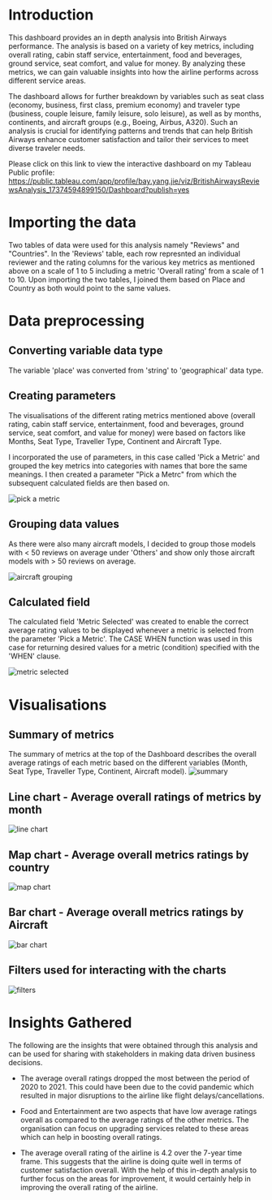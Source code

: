 # Introduction
This dashboard provides an in depth analysis into British Airways performance. The analysis is based on a variety of key metrics, including overall rating, cabin staff service, entertainment, food and beverages, ground service, seat comfort, and value for money. By analyzing these metrics, we can gain valuable insights into how the airline performs across different service areas.

The dashboard allows for further breakdown by variables such as seat class (economy, business, first class, premium economy) and traveler type (business, couple leisure, family leisure, solo leisure), as well as by months, continents, and aircraft groups (e.g., Boeing, Airbus, A320). Such an analysis is crucial for identifying patterns and trends that can help British Airways enhance customer satisfaction and tailor their services to meet diverse traveler needs.

Please click on this link to view the interactive dashboard on my Tableau Public profile:
https://public.tableau.com/app/profile/bay.yang.jie/viz/BritishAirwaysReviewsAnalysis_17374594899150/Dashboard?publish=yes

# Importing the data
Two tables of data were used for this analysis namely "Reviews" and "Countries". In the 'Reviews' table, each row represnted an individual reviewer and the rating columns for the various key metrics as mentioned above on a scale of 1 to 5 including a metric 'Overall rating' from a scale of 1 to 10. Upon importing the two tables, I joined them based on Place and Country as both would point to the same values.

# Data preprocessing

## Converting variable data type
The variable 'place' was converted from 'string' to 'geographical' data type.

## Creating parameters
The visualisations of the different rating metrics mentioned above (overall rating, cabin staff service, entertainment, food and beverages, ground service, seat comfort, and value for money) were based on factors like Months, Seat Type, Traveller Type, Continent and Aircraft Type.

I incorporated the use of parameters, in this case called 'Pick a Metric' and grouped the key metrics into categories with names that bore the same meanings. I then created a parameter "Pick a Metrc" from which the subsequent calculated fields are then based on.

![pick a metric](images/pick%20a%20metric%20parameter.png)

## Grouping data values
As there were also many aircraft models, I decided to group those models with < 50 reviews on average under 'Others' and show only those aircraft models with > 50 reviews on average.

![aircraft grouping](images/aircraft%20grouping.png)

## Calculated field
The calculated field 'Metric Selected' was created to enable the correct average rating values to be displayed whenever a metric is selected from the parameter 'Pick a Metric'. The CASE WHEN function was used in this case for returning desired values for a metric (condition) specified with the 'WHEN' clause.

![metric selected](images/metric%20selected.png)

# Visualisations

## Summary of metrics 
The summary of metrics at the top of the Dashboard describes the overall average ratings of each metric based on the different variables (Month, Seat Type, Traveller Type, Continent, Aircraft model).
![summary](images/summary.png)

## Line chart - Average overall ratings of metrics by month
![line chart](images/avg%20overall%20rating%20by%20month.png)

## Map chart - Average overall metrics ratings by country
![map chart](images/map.png)

## Bar chart - Average overall metrics ratings by Aircraft
![bar chart](images/bar%20chart.png)

## Filters used for interacting with the charts
![filters](images/filters.png)

# Insights Gathered
The following are the insights that were obtained through this analysis and can be used for sharing with stakeholders in making data driven business decisions.

* The average overall ratings dropped the most between the period of 2020 to 2021. This could have been due to the covid pandemic which resulted in major disruptions to the airline like flight delays/cancellations.

* Food and Entertainment are two aspects that have low average ratings overall as compared to the average ratings of the other metrics. The organisation can focus on upgrading services related to these areas which can help in boosting overall ratings.

* The average overall rating of the airline is 4.2 over the 7-year time frame. This suggests that the airline is doing quite well in terms of customer satisfaction overall. With the help of this in-depth analysis to further focus on the areas for improvement, it would certainly help in improving the overall rating of the airline.
